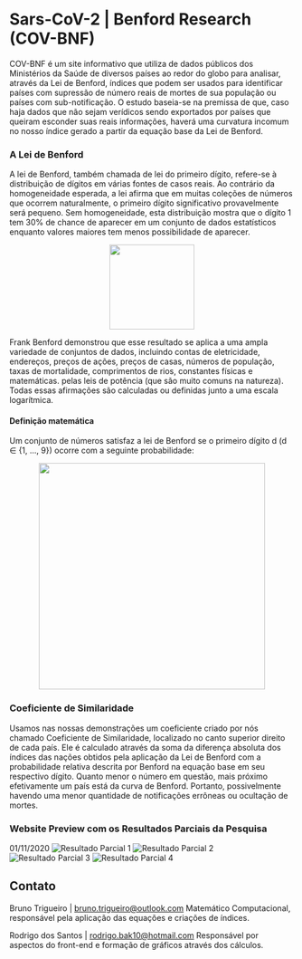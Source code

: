 # Sars-CoV-2 | Benford Research (COV-BNF)

COV-BNF é um site informativo que utiliza de dados públicos dos Ministérios da Saúde de diversos países ao redor do globo para analisar, através da Lei de Benford, índices que podem ser usados para identificar países com supressão de número reais de mortes de sua população ou países com sub-notificação. O estudo baseia-se na premissa de que, caso haja dados que não sejam verídicos sendo exportados por países que queiram esconder suas reais informações, haverá uma curvatura incomum no nosso índice gerado a partir da equação base da Lei de Benford.

### A Lei de Benford
A lei de Benford, também chamada de lei do primeiro dígito, refere-se à distribuição de dígitos em várias fontes de casos reais. Ao contrário da homogeneidade esperada, a lei afirma que em muitas coleções de números que ocorrem naturalmente, o primeiro dígito significativo provavelmente será pequeno. Sem homogeneidade, esta distribuição mostra que o dígito 1 tem 30% de chance de aparecer em um conjunto de dados estatísticos enquanto valores maiores tem menos possibilidade de aparecer.
<p align="center">
  <img src="https://www.statisticshowto.com/wp-content/uploads/2016/07/benford-formula.png" width="150" align="center">
 </p>
Frank Benford demonstrou que esse resultado se aplica a uma ampla variedade de conjuntos de dados, incluindo contas de eletricidade, endereços, preços de ações, preços de casas, números de população, taxas de mortalidade, comprimentos de rios, constantes físicas e matemáticas. pelas leis de potência (que são muito comuns na natureza). Todas essas afirmações são calculadas ou definidas junto a uma escala logarítmica.



#### Definição matemática
Um conjunto de números satisfaz a lei de Benford se o primeiro dígito  d (d ∈ {1, ..., 9}) ocorre com a seguinte probabilidade:

<p align="center">
<img src="https://upload.wikimedia.org/wikipedia/commons/thumb/1/14/Benford_law_log_log_graph.svg/2000px-Benford_law_log_log_graph.svg.png" width="400">
 </p>


### Coeficiente de Similaridade

Usamos nas nossas demonstrações um coeficiente criado por nós chamado Coeficiente de Similaridade, localizado no canto superior direito de cada país. Ele é calculado através da soma da diferença absoluta dos índices das nações obtidos pela aplicação da Lei de Benford com a probabilidade relativa descrita por Benford na equação base em seu respectivo dígito.
Quanto menor o número em questão, mais próximo efetivamente um país está da curva de Benford. Portanto, possivelmente havendo uma menor quantidade de notificações errôneas ou ocultação de mortes.

### Website Preview com os Resultados Parciais da Pesquisa
01/11/2020
![Resultado Parcial 1](https://image.prntscr.com/image/_Ol0Qv5rRBWCu9XfB5SFEw.png)
![Resultado Parcial 2](https://image.prntscr.com/image/q8tOFPHgS3OAfkg7hszajg.png)
![Resultado Parcial 3](https://image.prntscr.com/image/a3ogqPEdTm_L41yCMRZ4Hw.png)
![Resultado Parcial 4](https://image.prntscr.com/image/PNTu7MEzRFm_ZssoxnpycA.png)


## Contato
Bruno Trigueiro | bruno.trigueiro@outlook.com
Matemático Computacional, responsável pela aplicação das equações e criações de índices.

Rodrigo dos Santos | rodrigo.bak10@hotmail.com
Responsável por aspectos do front-end e formação de gráficos através dos cálculos.

